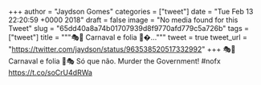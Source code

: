 
+++
author = "Jaydson Gomes"
categories = ["tweet"]
date = "Tue Feb 13 22:20:59 +0000 2018"
draft = false
image = "No media found for this Tweet"
slug = "65dd40a8a74b01707939d8f9770afd779c5a726b"
tags = ["tweet"]
title = """🎭🎉 Carnaval e folia 🎉�..."""
tweet = true
tweet_url = "https://twitter.com/jaydson/status/963538520517332992"
+++
🎭🎉 Carnaval e folia 🎉🎭
Só que não.
Murder the Government!
#nofx https://t.co/soCrU4dRWa
